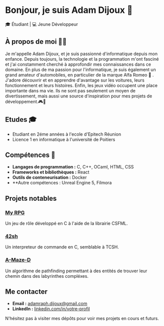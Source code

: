 # Bonjour, je suis Adam Dijoux 👋

🎓 Étudiant | 💻 Jeune Développeur

## À propos de moi 👨‍💻

Je m'appelle Adam Dijoux, et je suis passionné d'informatique depuis mon enfance. Depuis toujours, la technologie et la programmation m'ont fasciné et j'ai constamment cherché à approfondir mes connaissances dans ce domaine.
En plus de ma passion pour l'informatique, je suis également un grand amateur d'automobiles, en particulier de la marque Alfa Romeo 🚗 . J'adore découvrir et en apprendre d'avantage sur les voitures, leurs fonctionnement et leurs histoires.
Enfin, les jeux vidéo occupent une place importante dans ma vie. Ils ne sont pas seulement un moyen de divertissement, mais aussi une source d'inspiration pour mes projets de développement.🎮👾

## Etudes 🎓
- Etudiant en 2éme années à l'ecole d'Epitech Réunion
- Licence 1 en informatique à l'université de Poitiers

## Compétences 🧠

- **Langages de programmation :** C, C++, OCaml, HTML, CSS
- **Frameworks et bibliothèques :** React
- **Outils de conteneurisation :** Docker
- **Autre compétences : Unreal Engine 5, Filmora

## Projets notables

### [My RPG](https://github.com/Adent974/My_RPG_Adam_Dijoux.git)
Un jeu de rôle développé en C à l'aide de la librairie CSFML.

### [42sh](https://github.com/Adent974/42sh_Adam_Dijoux.git)
Un interpreteur de commande en C, semblable à TCSH.

### [A-Maze-D](https://github.com/votre-profil/A-Maze-D)
Un algorithme de pathfinding permettant à des entités de trouver leur chemin dans des labyrinthes compléxes.

## Me contacter

- **Email :** [adamraph.dijoux@gmail.com](mailto:adamraph.dijoux@gmail.com)
- **LinkedIn :** [linkedin.com/in/votre-profil](www.linkedin.com/in/adam-dijoux)

N'hésitez pas à visiter mes dépôts pour voir mes projets en cours et futurs.
